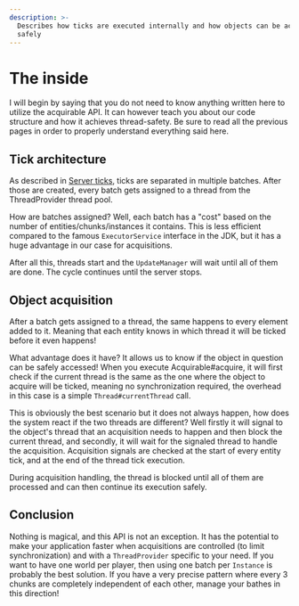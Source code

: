 ```yaml
---
description: >-
  Describes how ticks are executed internally and how objects can be acquired
  safely
---
```


# The inside

I will begin by saying that you do not need to know anything written here to utilize the acquirable API. It can however teach you about our code structure and how it achieves thread-safety. Be sure to read all the previous pages in order to properly understand everything said here.

## Tick architecture 

As described in [Server ticks](../wip-tick-threads.md), ticks are separated in multiple batches. After those are created, every batch gets assigned to a thread from the ThreadProvider thread pool.

How are batches assigned? Well, each batch has a "cost" based on the number of entities/chunks/instances it contains. This is less efficient compared to the famous `ExecutorService` interface in the JDK, but it has a huge advantage in our case for acquisitions.

After all this, threads start and the `UpdateManager` will wait until all of them are done. The cycle continues until the server stops.

## Object acquisition

After a batch gets assigned to a thread, the same happens to every element added to it. Meaning that each entity knows in which thread it will be ticked before it even happens!

What advantage does it have? It allows us to know if the object in question can be safely accessed! When you execute Acquirable\#acquire, it will first check if the current thread is the same as the one where the object to acquire will be ticked, meaning no synchronization required, the overhead in this case is a simple `Thread#currentThread` call.

This is obviously the best scenario but it does not always happen, how does the system react if the two threads are different? Well firstly it will signal to the object's thread that an acquisition needs to happen and then block the current thread, and secondly, it will wait for the signaled thread to handle the acquisition. Acquisition signals are checked at the start of every entity tick, and at the end of the thread tick execution.

During acquisition handling, the thread is blocked until all of them are processed and can then continue its execution safely.

## Conclusion

Nothing is magical, and this API is not an exception. It has the potential to make your application faster when acquisitions are controlled \(to limit synchronization\) and with a `ThreadProvider` specific to your need. If you want to have one world per player, then using one batch per `Instance` is probably the best solution. If you have a very precise pattern where every 3 chunks are completely independent of each other, manage your bathes in this direction!

